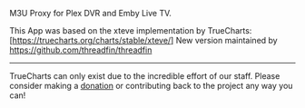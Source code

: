 M3U Proxy for Plex DVR and Emby Live TV.

This App was based on the xteve implementation by TrueCharts: [https://truecharts.org/charts/stable/xteve/]
New version maintained by https://github.com/threadfin/threadfin



---

TrueCharts can only exist due to the incredible effort of our staff.
Please consider making a [donation](https://truecharts.org/sponsor) or contributing back to the project any way you can!
